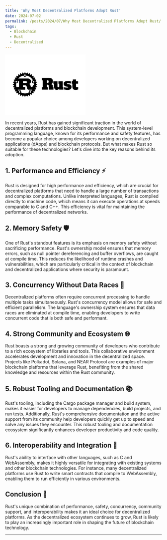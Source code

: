 ```yaml
---
title: 'Why Most Decentralized Platforms Adopt Rust'
date: 2024-07-02
permalink: /posts/2024/07/Why Most Decentralized Platforms Adopt Rust/
tags:
  - Blockchain
  - Rust
  - Decentralised
---
```


![Rust Programming Language](/images/rust-logo.png)

In recent years, Rust has gained significant traction in the world of decentralized platforms and blockchain development. This system-level programming language, known for its performance and safety features, has become a popular choice among developers working on decentralized applications (dApps) and blockchain protocols. But what makes Rust so suitable for these technologies? Let's dive into the key reasons behind its adoption.

## 1. Performance and Efficiency ⚡

Rust is designed for high performance and efficiency, which are crucial for decentralized platforms that need to handle a large number of transactions and complex computations. Unlike interpreted languages, Rust is compiled directly to machine code, which means it can execute operations at speeds comparable to C and C++. This efficiency is vital for maintaining the performance of decentralized networks.

## 2. Memory Safety 🛡️

One of Rust's standout features is its emphasis on memory safety without sacrificing performance. Rust's ownership model ensures that memory errors, such as null pointer dereferencing and buffer overflows, are caught at compile time. This reduces the likelihood of runtime crashes and vulnerabilities, which are particularly critical in the context of blockchain and decentralized applications where security is paramount.

## 3. Concurrency Without Data Races 🔄

Decentralized platforms often require concurrent processing to handle multiple tasks simultaneously. Rust's concurrency model allows for safe and efficient parallelism. The language's ownership system ensures that data races are eliminated at compile time, enabling developers to write concurrent code that is both safe and performant.

## 4. Strong Community and Ecosystem 🌐

Rust boasts a strong and growing community of developers who contribute to a rich ecosystem of libraries and tools. This collaborative environment accelerates development and innovation in the decentralized space. Projects like Polkadot, Solana, and NEAR Protocol are examples of major blockchain platforms that leverage Rust, benefiting from the shared knowledge and resources within the Rust community.

## 5. Robust Tooling and Documentation 📚

Rust's tooling, including the Cargo package manager and build system, makes it easier for developers to manage dependencies, build projects, and run tests. Additionally, Rust's comprehensive documentation and the active support from its community help developers quickly get up to speed and solve any issues they encounter. This robust tooling and documentation ecosystem significantly enhances developer productivity and code quality.

## 6. Interoperability and Integration 🌉

Rust's ability to interface with other languages, such as C and WebAssembly, makes it highly versatile for integrating with existing systems and other blockchain technologies. For instance, many decentralized platforms use Rust to write smart contracts that compile to WebAssembly, enabling them to run efficiently in various environments.

## Conclusion 📝

Rust's unique combination of performance, safety, concurrency, community support, and interoperability makes it an ideal choice for decentralized platforms. As the decentralized ecosystem continues to grow, Rust is likely to play an increasingly important role in shaping the future of blockchain technology.

---

